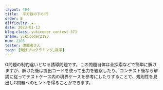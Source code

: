 ```yaml
---
layout: 404
title: 	平方数の下６桁
order: B
difficulty: ★☆
date: 2023-01-13
blog-class: yukicoder contest 373
aname: yukicoder2185
num: 2185
tester: 遭難者さん
tags: [競技プログラミング,数学]
---
```


G問題の制約違いとなる誘導問題です。この問題自体は全探索などで簡単に解けますが、解けた後は提出コードを使って出力を観察したり、コンテスト後なら解説に従ってテストケース内の境界ケースを参考にしたりすることで、規則性を見出しG問題へのヒントを得ることができます。
